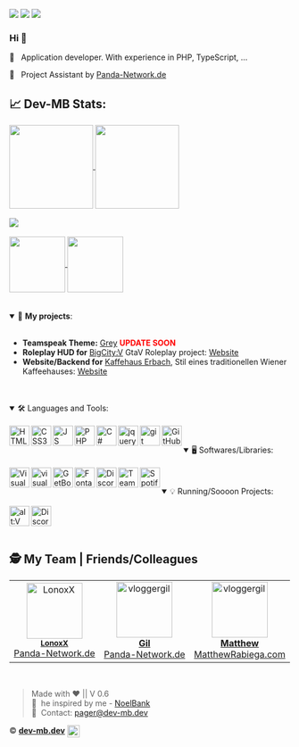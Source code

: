[![](https://img.shields.io/uptimerobot/ratio/m783740651-b53044cb8024d59d410963b9?label=dev-mb.dev&style=flat)](https://mbdev.cc/status)
[![](https://komarev.com/ghpvc/?username=dev-mb&color=0d1627)](https://mbdev.cc/github)
![](https://hit.yhype.me/github/profile?user_id=50833616)
### Hi 👋

👀&nbsp;&nbsp; Application developer. With experience in PHP, TypeScript, ...

🐼&nbsp;&nbsp; Project Assistant by <a href="https://panda-network.de">Panda-Network.de</a>

## 📈 Dev-MB Stats:

<a href="https://github.com/dev-mb/">
  <img height="150em"  align="center" src="https://github-readme-stats.vercel.app/api?username=dev-mb&theme=dark&count_private=true&include_all_commits=true" />
</a>

<a href="https://github.com/dev-mb/">
  <img height="150em"  align="center" src="https://github-readme-stats.vercel.app/api/top-langs?username=dev-mb&show_icons=true&theme=dark&count_private=true&layout=compact" />
</a>

<br>
<br>

<a href="https://github.com/dev-mb/">
  <img align="center" src="https://github-readme-stats.vercel.app/api/wakatime?username=devmb&layout=default&theme=dark" />
</a>

<br>
<br>

<a href="https://github.com/dev-mb/altV-mlo_stream">
  <img height="100em" align="center" src="https://github-readme-stats.vercel.app/api/pin/?username=dev-mb&repo=altV-mlo_stream&theme=dark" />
</a>

<a href="https://github.com/dev-mb/fivem-mlo_stream">
  <img height="100em" align="center" src="https://github-readme-stats.vercel.app/api/pin/?username=dev-mb&repo=fivem-mlo_stream&theme=dark" />
</a>

<br>
<br>
<br>

<details open>
 <summary> 📕  <b>My projects</b>: </summary>
<br>
  <ul>
    <li><b>Teamspeak Theme:</b> <a href="https://myteamspeak.com/addons/7e6e361a-1743-4dd1-8430-8162f0f77e8f">Grey</a> <b style="color: red;">UPDATE SOON</b></li>
    <li><b>Roleplay HUD for</b> <a href="https://bigcityv.de">BigCity:V</a> GtaV Roleplay project: <a href="https://bigcityv.de">Website</a></li>
    <li><b>Website/Backend for</b> <a href="https://kaffeehaus-erbach.de">Kaffehaus Erbach</a>, Stil eines traditionellen Wiener Kaffeehauses: <a href="https://kaffeehaus-erbach.de">Website</a></li>
 </ul>
</details>
<br>
<br>

<details open>
  <summary> 🛠️ Languages and Tools: </summary>
<br>
  <a href="https://www.w3schools.com/html/" target="_blank"><img align="left" alt="HTML5" width="36px" src="https://cdn.mbdev.cc/cdn/github/HTML5.png" /></a>
  <a href="https://www.w3schools.com/css/" target="_blank"><img align="left" alt="CSS3" width="36px" src="https://cdn.mbdev.cc/cdn/github/CSS3.png" /></a>
  <a href="https://www.w3schools.com/js/" target="_blank"><img align="left" alt="JS" width="36px" src="https://cdn.mbdev.cc/cdn/github/JS.png" /></a>
  <a href="https://www.w3schools.com/php/" target="_blank"><img align="left" alt="PHP" width="36px" src="https://cdn.mbdev.cc/cdn/github/PHP.png" /></a>
  <a href="https://www.w3schools.com/cs/" target="_blank"><img align="left" alt="C#" width="36px" src="https://cdn.mbdev.cc/cdn/github/CSHARP.png" /></a>
  <a href="https://www.w3schools.com/jquery/" target="_blank"><img align="left" alt="jquery" width="36px" src="https://cdn.mbdev.cc/cdn/github/jquery.png" /></a>
  <a href="https://git-scm.com/" target="_blank"> <img align="left" alt="git" width="36px" src="https://cdn.mbdev.cc/cdn/github/git.png"/></a>
  <a href="https://github.com/dev-mb/" target="_blank"> <img align="left" alt="GitHub" width="36px" src="https://cdn.mbdev.cc/cdn/github/github.png"/></a>
</details>
<br />
<br />

<details open>
  <summary> 🖥️ Softwares/Libraries: </summary>
<br>
  <a href="https://code.visualstudio.com/" target="_blank"> <img align="left" alt="Visual Studio Code" width="36px" src="https://cdn.mbdev.cc/cdn/github/vscode.png"/></a>
  <a href="https://visualstudio.microsoft.com/de/" target="_blank"> <img align="left" alt="visualstudio" width="36px" src="https://cdn.mbdev.cc/cdn/github/vs.png"/></a>
  <a href="https://getbootstrap.com" target="_blank"> <img align="left" alt="GetBootstrap" width="36px" src="https://cdn.mbdev.cc/cdn/github/getbootstrap.png"/></a>
  <a href="https://fontawesome.com" target="_blank"> <img align="left" alt="Fontawesome" width="36px" src="https://cdn.mbdev.cc/cdn/github/fontawesome.png"/></a>
  <a href="https://discord.com/" target="_blank"> <img align="left" alt="Discord" width="36px" src="https://cdn.mbdev.cc/cdn/github/discord.png"/></a>
  <a href="https://www.teamspeak.com/" target="_blank"> <img align="left" alt="TeamSpeak" width="36px" src="https://cdn.mbdev.cc/cdn/github/teamspeak.png"/></a>
  <a href="https://www.spotify.com/" target="_blank"> <img align="left" alt="Spotify" width="36px" src="https://cdn.mbdev.cc/cdn/github/spotify.png"/></a>
</details>
<br />
<br />

<details open>
  <summary> 💡 Running/Soooon Projects: </summary>
<br>
  <a href="https://altv.mp/#/" target="_blank"> <img align="left" alt="alt:V" width="36px" src="https://cdn.mbdev.cc/cdn/altv.svg"/></a>
  <a href="https://dev-mb.dev/" target="_blank"> <img align="left" alt="Discord-Bot" width="36px" src="https://cdn.mbdev.cc/cdn/github/mbbot.png"/></a>
</details>
<br />
<br />
<br />


## 🕵️ My Team | Friends/Colleagues

<table>
  <tr>
    <td align="center">
      <a href="https://github.com/LonoxX"><img src="https://avatars3.githubusercontent.com/u/35597628?v=4" width="100px;" alt="LonoxX"/></a><br/>
        <sub><b><a href="https://github.com/LonoxX">LonoxX</b></a></sub><br /><a href="https://panda-network.de">Panda-Network.de</a>
    </td>
    <td align="center">
      <a href="https://github.com/vloggergil"><img src="https://avatars3.githubusercontent.com/u/23207852?v=4" width="100px;" alt="vloggergil"/><br/>
        <sub><b><a href="https://github.com/vloggergil">Gil</b></a></sub><br /><a href="https://panda-network.de">Panda-Network.de</a>
    </td>
    <td align="center">
      <a href="https://github.com/matthewrabiega"><img src="https://avatars.githubusercontent.com/u/69539728?v=4" width="100px;" alt="vloggergil"/><br/>
        <sub><b><a href="https://github.com/matthewrabiega">Matthew</b></a></sub><br /><a href="https://matthewrabiega.com">MatthewRabiega.com</a>
    </td>    
  </tr>
</table>

<br>

> Made with ❤️ || V 0.6 <br>
> 👀&nbsp; he inspired by me - <a href="https://github.com/NoelBank" target="_blank">NoelBank</a><br>
> 📧&nbsp; Contact: <a href="mailto:pager@dev-mb.dev">pager@dev-mb.dev</a><br>

© <a href="https://dev-mb.dev"><b>dev-mb.dev</b></a> <img alt="Discord-Bot" width="22px" src="https://cdn.mbdev.cc/cdn/mb/logo_500x500.png" style="vertical-align: middle;">